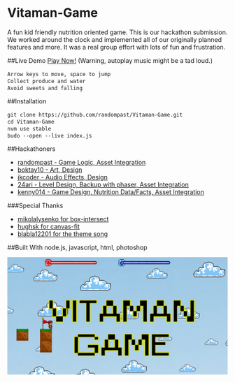 # Vitaman-Game
A fun kid friendly nutrition oriented game. This is our hackathon submission. We worked around the clock and implemented all of our originally planned features and more. It was a real group effort with lots of fun and frustration.

##Live Demo
[Play Now!](http://randompast.github.io/Vitaman-Game/)  (Warning, autoplay music might be a tad loud.)

    Arrow keys to move, space to jump
    Collect produce and water
    Avoid sweets and falling

##Installation

    git clone https://github.com/randompast/Vitaman-Game.git
    cd Vitaman-Game
    nvm use stable
    budo --open --live index.js

##Hackathoners
* [randompast - Game Logic, Asset Integration](https://github.com/randompast)
* [boktay10 - Art, Design](https://github.com/boktay10)
* [jkcoder - Audio Effects, Design](https://github.com/jkcoder)
* [24ari - Level Design, Backup with phaser, Asset Integration](https://github.com/24ari)
* [kenny014 - Game Design, Nutrition Data/Facts, Asset Integration](https://github.com/kenny014)

###Special Thanks
    
* [mikolalysenko for box-intersect](https://github.com/mikolalysenko/box-intersect)
* [hughsk for canvas-fit](https://github.com/hughsk/canvas-fit)
* [blabla12201 for the theme song](https://twitter.com/blabla12201)

##Built With
node.js, javascript, html, photoshop

![Screenshot](https://github.com/randompast/Vitaman-Game/blob/master/TitleScreen.png)
